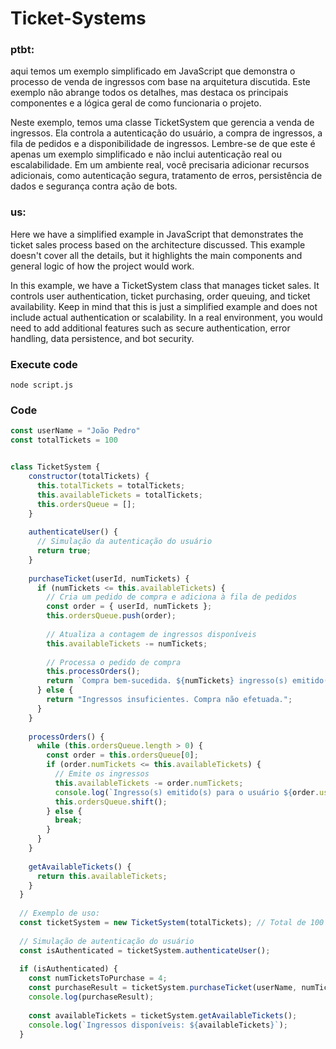 # Ticket-Systems
### ptbt:

aqui temos um exemplo simplificado em JavaScript que demonstra o processo de venda de ingressos com base na arquitetura discutida. Este exemplo não abrange todos os detalhes, mas destaca os principais componentes e a lógica geral de como funcionaria o projeto.

Neste exemplo, temos uma classe TicketSystem que gerencia a venda de ingressos. Ela controla a autenticação do usuário, a compra de ingressos, a fila de pedidos e a disponibilidade de ingressos. Lembre-se de que este é apenas um exemplo simplificado e não inclui autenticação real ou escalabilidade. Em um ambiente real, você precisaria adicionar recursos adicionais, como autenticação segura, tratamento de erros, persistência de dados e segurança contra ação de bots.

### us: 

Here we have a simplified example in JavaScript that demonstrates the ticket sales process based on the architecture discussed. This example doesn't cover all the details, but it highlights the main components and general logic of how the project would work.

In this example, we have a TicketSystem class that manages ticket sales. It controls user authentication, ticket purchasing, order queuing, and ticket availability. Keep in mind that this is just a simplified example and does not include actual authentication or scalability. In a real environment, you would need to add additional features such as secure authentication, error handling, data persistence, and bot security.


### Execute code

```shell
node script.js
```

### Code
```javascript
const userName = "João Pedro"
const totalTickets = 100


class TicketSystem {
    constructor(totalTickets) {
      this.totalTickets = totalTickets;
      this.availableTickets = totalTickets;
      this.ordersQueue = [];
    }
  
    authenticateUser() {
      // Simulação da autenticação do usuário
      return true;
    }
  
    purchaseTicket(userId, numTickets) {
      if (numTickets <= this.availableTickets) {
        // Cria um pedido de compra e adiciona à fila de pedidos
        const order = { userId, numTickets };
        this.ordersQueue.push(order);
  
        // Atualiza a contagem de ingressos disponíveis
        this.availableTickets -= numTickets;
  
        // Processa o pedido de compra
        this.processOrders();
        return `Compra bem-sucedida. ${numTickets} ingresso(s) emitido(s).`;
      } else {
        return "Ingressos insuficientes. Compra não efetuada.";
      }
    }
  
    processOrders() {
      while (this.ordersQueue.length > 0) {
        const order = this.ordersQueue[0];
        if (order.numTickets <= this.availableTickets) {
          // Emite os ingressos
          this.availableTickets -= order.numTickets;
          console.log(`Ingresso(s) emitido(s) para o usuário ${order.userId}.`);
          this.ordersQueue.shift();
        } else {
          break;
        }
      }
    }
  
    getAvailableTickets() {
      return this.availableTickets;
    }
  }
  
  // Exemplo de uso:
  const ticketSystem = new TicketSystem(totalTickets); // Total de 100 ingressos disponíveis
  
  // Simulação de autenticação do usuário
  const isAuthenticated = ticketSystem.authenticateUser();
  
  if (isAuthenticated) {
    const numTicketsToPurchase = 4;
    const purchaseResult = ticketSystem.purchaseTicket(userName, numTicketsToPurchase);
    console.log(purchaseResult);
  
    const availableTickets = ticketSystem.getAvailableTickets();
    console.log(`Ingressos disponíveis: ${availableTickets}`);
  }
  
```
